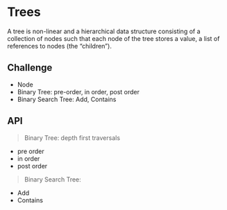 # Trees
<!-- Short summary or background information -->
A tree is non-linear and a hierarchical data structure consisting of a collection of nodes such that each node of the tree stores a value, a list of references to nodes (the “children”).


## Challenge
<!-- Description of the challenge -->
- Node
- Binary Tree: pre-order, in order, post order
- Binary Search Tree: Add, Contains

[//]: # (## Approach & Efficiency)
<!-- What approach did you take? Why? What is the Big O space/time for this approach? -->

## API
<!-- Description of each method publicly available in each of your trees -->

> Binary Tree: depth first traversals
- pre order
- in order
- post order


> Binary Search Tree: 
- Add
- Contains
